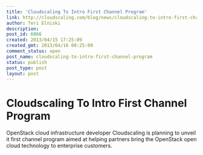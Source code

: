 ```yaml
---
title: 'Cloudscaling To Intro First Channel Program'
link: http://cloudscaling.com/blog/news/cloudscaling-to-intro-first-channel-program/
author: Teri Elniski
description: 
post_id: 6066
created: 2013/04/15 17:25:09
created_gmt: 2013/04/16 00:25:09
comment_status: open
post_name: cloudscaling-to-intro-first-channel-program
status: publish
post_type: post
layout: post
---
```


# Cloudscaling To Intro First Channel Program

OpenStack cloud infrastructure developer Cloudscaling is planning to unveil it first channel program aimed at helping partners bring the OpenStack open cloud technology to enterprise customers.